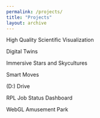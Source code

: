 ```yaml
---
permalink: /projects/
title: "Projects"
layout: archive
---
```


High Quality Scientific Visualization 

Digital Twins

Immersive Stars and Skycultures 

Smart Moves

(D:) Drive

RPL Job Status Dashboard

WebGL Amusement Park
